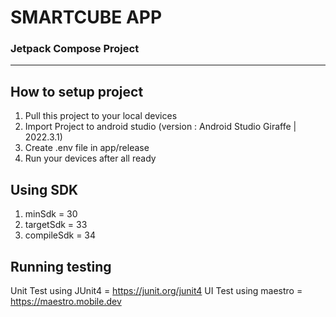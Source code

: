 # SMARTCUBE APP
### Jetpack Compose Project
---------------------------

## How to setup project
1. Pull this project to your local devices
2. Import Project to android studio (version : Android Studio Giraffe | 2022.3.1)
3. Create .env file in app/release
4. Run your devices after all ready

## Using SDK
1. minSdk = 30
2. targetSdk = 33
2. compileSdk = 34

## Running testing 
Unit Test using JUnit4 = https://junit.org/junit4
UI Test using maestro = https://maestro.mobile.dev
